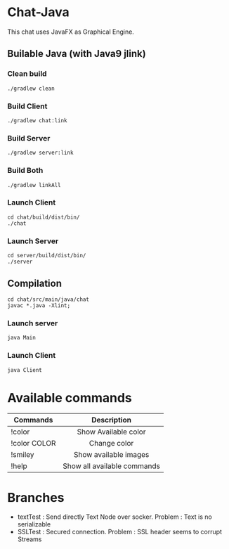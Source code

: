 # Chat-Java

This chat uses JavaFX as Graphical Engine.

## Builable Java (with Java9 jlink)

### Clean build
`./gradlew clean`

### Build Client
`./gradlew chat:link`

### Build Server
`./gradlew server:link`

### Build Both
`./gradlew linkAll`

### Launch Client
```
cd chat/build/dist/bin/
./chat
```

### Launch Server
```
cd server/build/dist/bin/
./server
```
## Compilation

```
cd chat/src/main/java/chat
javac *.java -Xlint;
```

### Launch server
```
java Main
```

### Launch Client
```
java Client
```

# Available commands

| Commands      | Description                 |
| ------------- |:---------------------------:|
| !color        | Show Available color        |
| !color COLOR  | Change color                |
| !smiley       | Show available images       |
| !help         | Show all available commands |

# Branches
 * textTest : Send directly Text Node over socker. Problem : Text is no serializable
 * SSLTest : Secured connection. Problem : SSL header seems to corrupt Streams
